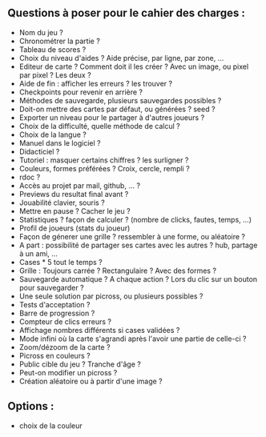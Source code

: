 ## Questions à poser pour le cahier des charges :

 - Nom du jeu ?
 - Chronométrer la partie ?
 - Tableau de scores ?
 - Choix du niveau d'aides ? Aide précise, par ligne, par zone, ...
 - Editeur de carte ? Comment doit il les créer ? Avec un image, ou pixel par pixel ? Les deux ?
 - Aide de fin : afficher les erreurs ? les trouver ?
 - Checkpoints pour revenir en arrière ?
 - Méthodes de sauvegarde, plusieurs sauvegardes possibles ?
 - Doit-on mettre des cartes par défaut, ou générées ? seed ?
 - Exporter un niveau pour le partager à d'autres joueurs ?
 - Choix de la difficulté, quelle méthode de calcul ?
 - Choix de la langue ?
 - Manuel dans le logiciel ?
 - Didacticiel ?
 - Tutoriel : masquer certains chiffres ? les surligner ?
 - Couleurs, formes préférées ? Croix, cercle, rempli ?
 - rdoc ?
 - Accès au projet par mail, github, ... ?
 - Previews du resultat final avant ?
 - Jouabilité clavier, souris ?
 - Mettre en pause ? Cacher le jeu ?
 - Statistiques ? façon de calculer ? (nombre de clicks, fautes, temps, ...)
 - Profil de joueurs (stats du joueur)
 - Façon de génerer une grille ? ressembler à une forme, ou aléatoire ?
 - A part : possibilité de partager ses cartes avec les autres ? hub, partage à un ami, ...
 - Cases * 5 tout le temps ?
 - Grille : Toujours carrée ? Rectangulaire ? Avec des formes ?
 - Sauvegarde automatique ? A chaque action ? Lors du clic sur un bouton pour sauvegarder ?
 - Une seule solution par picross, ou plusieurs possibles ?
 - Tests d'acceptation ?
 - Barre de progression ?
 - Compteur de clics erreurs ?
 - Affichage nombres différents si cases validées ?
 - Mode infini où la carte s'agrandi après l'avoir une partie de celle-ci ?
 - Zoom/dézoom de la carte ?
 - Picross en couleurs ?
 - Public cible du jeu ? Tranche d'âge ?
 - Peut-on modifier un picross ?
 - Création aléatoire ou à partir d'une image ?
 
 
## Options : 
 - choix de la couleur
 
 
